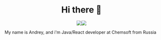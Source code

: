 <h1 align="center">Hi there 👋</h1>  
<p style="text-align: center;"><a href="https://linkedin.com/in/azzadal"><img src="https://img.shields.io/badge/-LinkedIn-blue?logo=linkedin&style=fla" /></a><a href="https://t.me/@azzadal"><img src="https://img.shields.io/badge/-telegram-red?color=white&logo=telegram&logoColor=black" /></a></p>
My name is Andrey, and i'm Java/React developer at Chemsoft from Russia

